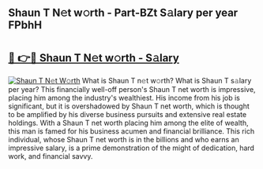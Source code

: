 ## Shaun T N𝚎t w𝚘rth - Part-BZt S𝚊lary per year FPbhH

# <h2><a href="http://gc4fxq.nevu.top/?p=Shaun+T">🔗 👉🔴 Shaun T N𝚎t w𝚘rth - S𝚊lary</a></h2>

[![Shaun T N𝚎t W𝚘rth](https://i.imgur.com/Oavwk0R.jpeg)](http://gc4fxq.nevu.top/?p=Shaun+T)
What is Shaun T n𝚎t w𝚘rth? What is Shaun T s𝚊lary per year?
This financially well-off person's Shaun T net worth is impressive, placing him among the industry's wealthiest. His income from his job is significant, but it is overshadowed by Shaun T net worth, which is thought to be amplified by his diverse business pursuits and extensive real estate holdings. With a Shaun T net worth placing him among the elite of wealth, this man is famed for his business acumen and financial brilliance. This rich individual, whose Shaun T net worth is in the billions and who earns an impressive salary, is a prime demonstration of the might of dedication, hard work, and financial savvy.
